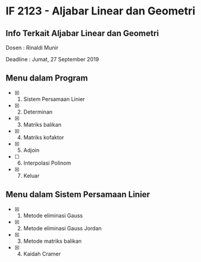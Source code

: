 # IF 2123 - Aljabar Linear dan Geometri
## Info Terkait Aljabar Linear dan Geometri
Dosen : Rinaldi Munir

Deadline : Jumat, 27 September 2019

## Menu dalam Program
- [X] 1. Sistem Persamaan Linier
- [X] 2. Determinan
- [X] 3. Matriks balikan
- [X] 4. Matriks kofaktor
- [X] 5. Adjoin
- [ ] 6. Interpolasi Polinom
- [X] 7. Keluar

## Menu dalam Sistem Persamaan Linier
- [X] 1. Metode eliminasi Gauss
- [X] 2. Metode eliminasi Gauss Jordan
- [X] 3. Metode matriks balikan
- [X] 4. Kaidah Cramer

